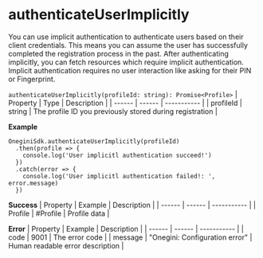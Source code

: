 # authenticateUserImplicitly

You can use implicit authentication to authenticate users based on their client credentials. This means you can assume the user has successfully completed the registration process in the past. After authenticating implicitly, you can fetch resources which require implicit authentication. Implicit authentication requires no user interaction like asking for their PIN or Fingerprint.



`authenticateUserImplicitly(profileId: string): Promise<Profile>`
| Property | Type | Description |
| ------ | ------ | ----------- |
| profileId | string | The profile ID you previously stored during registration |


**Example**
```
OneginiSdk.authenticateUserImplicitly(profileId)
  .then(profile => {
    console.log('User implicitl authentication succeed!')
  })
  .catch(error => {
    console.log('User implicitl authentication failed!: ', error.message)
  })
```

**Success**
| Property | Example | Description |
| ------ | ------ |  ----------- |
| Profile   |  #Profile  | Profile data |

**Error**
| Property | Example | Description |
| ------ | ------ |  ----------- |
| code   | 9001   | The error code |
| message   | "Onegini: Configuration error"   | Human readable error description |
